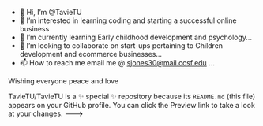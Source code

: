 - 👋 Hi, I’m @TavieTU
- 👀 I’m interested in learning coding and starting a successful online business
- 🌱 I’m currently learning Early childhood development and psychology...
- 💞️ I’m looking to collaborate on start-ups pertaining to Children development and ecommerce businesses...
- 📫 How to reach me email me @ sjones30@mail.ccsf.edu ...

Wishing everyone peace and love 

TavieTU/TavieTU is a ✨ special ✨ repository because its `README.md` (this file) appears on your GitHub profile.
You can click the Preview link to take a look at your changes.
--->
